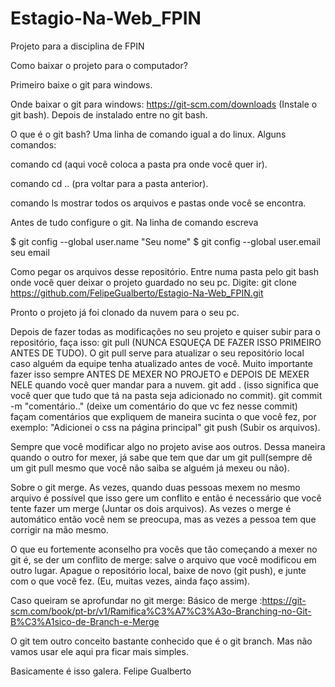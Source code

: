 # Estagio-Na-Web_FPIN
Projeto para a disciplina de FPIN

Como baixar o projeto para o computador?

Primeiro baixe o git para windows.

Onde baixar o git para windows: https://git-scm.com/downloads (Instale o git bash). Depois de instalado entre no git bash. 

O que é o git bash? Uma linha de comando igual a do linux. Alguns comandos: 

comando cd (aqui você coloca a pasta pra onde você quer ir). 

comando cd .. (pra voltar para a pasta anterior). 

comando ls mostrar todos os arquivos e pastas onde você se encontra.

Antes de tudo configure o git. Na linha de comando escreva 

$ git config --global user.name "Seu nome"
$ git config --global user.email seu email

Como pegar os arquivos desse repositório. Entre numa pasta pelo git bash onde você quer deixar o projeto guardado no seu pc. Digite: git clone https://github.com/FelipeGualberto/Estagio-Na-Web_FPIN.git 

Pronto o projeto já foi clonado da nuvem para o seu pc.

Depois de fazer todas as modificações no seu projeto e quiser subir para o repositório, faça isso:
git pull (NUNCA ESQUEÇA DE FAZER ISSO PRIMEIRO ANTES DE TUDO). O git pull serve para atualizar o seu repositório local caso alguém da equipe tenha atualizado antes de você. Muito importante fazer isso sempre ANTES DE MEXER NO PROJETO e DEPOIS DE MEXER NELE quando você quer mandar para a nuvem.
git add . (isso significa que você quer que tudo que tá na pasta seja adicionado no commit).
git commit -m "comentário.." (deixe um comentário do que vc fez nesse commit) façam comentários que expliquem de maneira sucinta o que você fez, por exemplo: "Adicionei o css na página principal"
git push (Subir os arquivos).


Sempre que você modificar algo no projeto avise aos outros. Dessa maneira quando o outro for mexer, já sabe que tem que dar um git pull(sempre dê um git pull mesmo que você não saiba se alguém já mexeu ou não).



Sobre o git merge. As vezes, quando duas pessoas mexem no mesmo arquivo é possível que isso gere um conflito e então é necessário que você tente fazer um merge (Juntar os dois arquivos). As vezes o merge é automático então você nem se preocupa, mas as vezes a pessoa tem que corrigir na mão mesmo.

O que eu fortemente aconselho pra vocês que tão começando a mexer no git é, se der um conflito de merge: salve o arquivo que você modificou em outro lugar. Apague o repositório local, baixe de novo (git push), e junte com o que você fez. (Eu, muitas vezes, ainda faço assim).

Caso queiram se aprofundar no git merge:
Básico de merge :https://git-scm.com/book/pt-br/v1/Ramifica%C3%A7%C3%A3o-Branching-no-Git-B%C3%A1sico-de-Branch-e-Merge


O git tem outro conceito bastante conhecido que é o git branch. Mas não vamos usar ele aqui pra ficar mais simples.

Basicamente é isso galera. Felipe Gualberto



